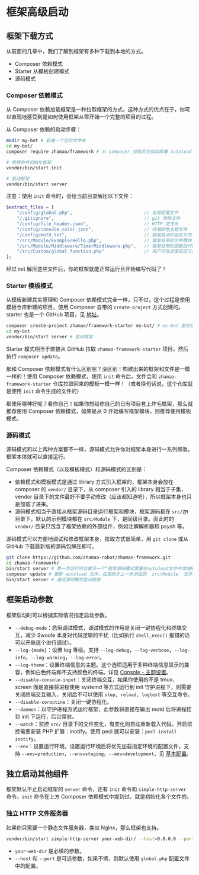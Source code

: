 # 框架高级启动

## 框架下载方式

从前面的几章中，我们了解到框架有多种下载到本地的方式。

- Composer 依赖模式
- Starter 从模板创建模式
- 源码模式

### Composer 依赖模式

从 Composer 依赖加载框架是一种拉取框架的方式，这种方式的优点在于，你可以直观地感受到是如何使用框架从零开始一个完整的项目的过程。

从 Composer 依赖的启动步骤：

```bash
mkdir my-bot # 新建一个空的文件夹
cd my-bot/
composer require zhamao/framework # 从 composer 拉取后会自动部署 autoload 和 composer.json 等内容

# 使用命令初始化框架
vendor/bin/start init

# 启动框架
vendor/bin/start server
```

注意：使用 `init` 命令时，会给当前目录解压以下文件：

```php
$extract_files = [
    "/config/global.php",							// 全局配置文件
    "/.gitignore",									// git 排除文件
    "/config/file_header.json",						// HTTP 文件头
    "/config/console_color.json",					// 终端颜色主题文件
    "/config/motd.txt",								// 框架启动时自定义的 motd
    "/src/Module/Example/Hello.php",				// 框架自带的示例模块
    "/src/Module/Middleware/TimerMiddleware.php",	// 框架自带的函数运行时间监控中间件
    "/src/Custom/global_function.php"				// 用户可在这里自定义编写自己的全局函数
];
```

经过 init 解压这些文件后，你的框架就能正常运行且开始编写代码了！

### Starter 模板模式

从模板新建其实原理和 Composer 依赖模式完全一样，只不过，这个过程是使用模板仓库新建的项目，使用 Composer 自带的 `create-project` 方式创建的。starter 也是一个 GitHub 项目，见 [地址](https://github.com/zhamao-robot/zhamao-framework-starter)。

```bash
composer create-project zhamao/framework-starter my-bot/ # my-bot 是你自定义的文件夹名称，和上方相同
cd my-bot
vendor/bin/start server # 启动框架
```

Starter 模式相当于直接从 GitHub 拉取 `zhamao-framework-starter` 项目，然后执行 `composer update`。

那和 Composer 依赖模式有什么区别呢？没区别！构建出来的框架和文件是一模一样的！使用 Composer 依赖模式，使用 `init` 命令后，文件会和 `zhamao-framework-starter` 仓库拉取回来的模板一模一样！（或者换句话说，这个仓库就是使用 `init` 命令生成的文件的）

那使用哪种好呢？看你自己！如果你想给你自己的已有项目套上炸毛框架，那么就推荐使用 Composer 依赖模式，如果是从 0 开始编写框架模块，则推荐使用模板模式。

### 源码模式

源码模式和以上两种方案都不一样，源码模式允许你对框架本身进行一系列修改，框架本体就可以直接运行。

Composer 依赖模式（以及模板模式）和源码模式的区别是：

- 依赖模式和模板模式是通过 library 方式引入框架的，框架本身会放在 composer 的 `vendor/` 目录下，从 composer 引入的 library 相当于子集，vendor 目录下的文件最好不要手动修改（应该都知道吧），所以框架本身也只是加载了进来。
- 源码模式相当于直接从框架源码目录运行框架和模块，框架源码都在 `src/ZM` 目录下，默认的示例模块都在 `src/Module` 下，是同级目录。而此时的 `vendor/` 目录只包含了框架依赖的外部组件，例如注解解析器和 psysh 等。

源码模式可以方便地调试和修改框架本身，拉取方式很简单，用 `git clone` 或从 GitHub 下载最新版的源码包解压即可。

```bash
git clone https://github.com/zhamao-robot/zhamao-framework.git
cd zhamao-framework/
bin/start server # 第一次运行时会提示一个“框架源码模式需要在autoload文件中添加Module目录为自动加载”
composer update # 更新 autoload 文件，应用刚才上一步添加的 `src/Module` 文件夹下的模块自动加载
bin/start server # 通过源码模式启动框架
```

## 框架启动参数

框架启动时可以根据实际情况指定启动参数。

- `--debug-mode`：启用调试模式，调试模式的作用是关闭一键协程化和终端交互，减少 Swoole 本身对代码逻辑的干扰（比如执行 `shell_exec()` 报错的话可以开启这个进行调试）。
- `--log-{mode}`：设置 log 等级。支持 `--log-debug`，`--log-verbose`，`--log-info`，`--log-warning`，`--log-error`。
- `--log-theme`：设置终端信息的主题。这个选项适用于多种终端信息显示的兼容，例如白色终端和不支持颜色的终端。详见 [Console - 主题设置](/component/console/#_2)。
- `--disable-console-input`：关闭终端交互，如果你使用的不是 tmux、screen 而是直接将进程使用 systemd 等方式运行到 init 守护进程下，则需要关闭终端交互输入，关闭后不可以使用 `stop, reload, logtest` 等交互命令。
- `--disable-coroutine`：关闭一键协程化。
- `--daemon`：以守护进程方式运行框架，此参数将直接在输出 motd 后将进程挂到 init 下运行，后台常驻。
- `--watch`：监控 `src/` 目录下的文件变化，有变化则自动重新载入代码。开启监控需要安装 PHP 扩展：inotify。使用 pecl 就可以安装：`pecl install inotify`。
- `--env`：设置运行环境，设置运行环境后将优先加载指定环境的配置文件，支持 `--env=production`，`--env=staging`，`--env=development`，见 [基本配置](/guide/basic-config/#_2)。

## 独立启动其他组件

框架默认不止启动框架的 `server` 命令，还有 `init` 命令和 `simple-http-server` 命令。`init` 命令在上方 Composer 依赖模式中提到过，就是初始化各个文件的。

### 独立 HTTP 文件服务器

如果你只需要一个静态文件服务器，类似 Nginx，那么框架也支持。

```bash
vendor/bin/start simple-http-server your-web-dir/ --host=0.0.0.0 --port=8080
```

-  `your-web-dir` 是必填的参数。
- `--host` 和 `--port` 是可选参数，如果不填，则默认使用 `global.php` 配置文件中的配置。